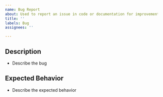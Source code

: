 ```yaml
---
name: Bug Report
about: Used to report an issue in code or documentation for improvement
title: ''
labels: Bug
assignees: ''

---
```


## Description
- Describe the bug

## Expected Behavior
- Describe the expected behavior
